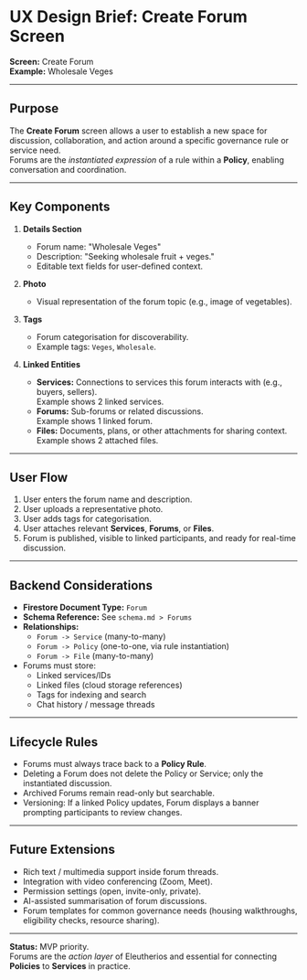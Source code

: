 # UX Design Brief: Create Forum Screen

**Screen:** Create Forum  
**Example:** Wholesale Veges  

---

## Purpose
The **Create Forum** screen allows a user to establish a new space for discussion, collaboration, and action around a specific governance rule or service need.  
Forums are the *instantiated expression* of a rule within a **Policy**, enabling conversation and coordination.  

---

## Key Components

1. **Details Section**
   - Forum name: "Wholesale Veges"
   - Description: "Seeking wholesale fruit + veges."
   - Editable text fields for user-defined context.

2. **Photo**
   - Visual representation of the forum topic (e.g., image of vegetables).

3. **Tags**
   - Forum categorisation for discoverability.
   - Example tags: `Veges`, `Wholesale`.

4. **Linked Entities**
   - **Services:** Connections to services this forum interacts with (e.g., buyers, sellers).  
     Example shows 2 linked services.  
   - **Forums:** Sub-forums or related discussions.  
     Example shows 1 linked forum.  
   - **Files:** Documents, plans, or other attachments for sharing context.  
     Example shows 2 attached files.  

---

## User Flow
1. User enters the forum name and description.  
2. User uploads a representative photo.  
3. User adds tags for categorisation.  
4. User attaches relevant **Services**, **Forums**, or **Files**.  
5. Forum is published, visible to linked participants, and ready for real-time discussion.

---

## Backend Considerations
- **Firestore Document Type:** `Forum`
- **Schema Reference:** See `schema.md > Forums`
- **Relationships:**
  - `Forum -> Service` (many-to-many)
  - `Forum -> Policy` (one-to-one, via rule instantiation)
  - `Forum -> File` (many-to-many)
- Forums must store:
  - Linked services/IDs
  - Linked files (cloud storage references)
  - Tags for indexing and search
  - Chat history / message threads

---

## Lifecycle Rules
- Forums must always trace back to a **Policy Rule**.  
- Deleting a Forum does not delete the Policy or Service; only the instantiated discussion.  
- Archived Forums remain read-only but searchable.  
- Versioning: If a linked Policy updates, Forum displays a banner prompting participants to review changes.  

---

## Future Extensions
- Rich text / multimedia support inside forum threads.  
- Integration with video conferencing (Zoom, Meet).  
- Permission settings (open, invite-only, private).  
- AI-assisted summarisation of forum discussions.  
- Forum templates for common governance needs (housing walkthroughs, eligibility checks, resource sharing).

---

**Status:** MVP priority.  
Forums are the *action layer* of Eleutherios and essential for connecting **Policies** to **Services** in practice.
